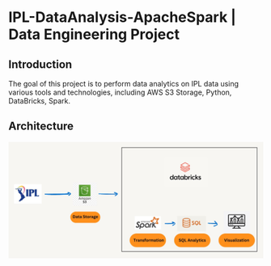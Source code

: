 # IPL-DataAnalysis-ApacheSpark | Data Engineering Project

## Introduction

The goal of this project is to perform data analytics on IPL data using various tools and technologies, including AWS S3 Storage, Python, DataBricks, Spark.

## Architecture 
<img src="Data Storage.jpg">
